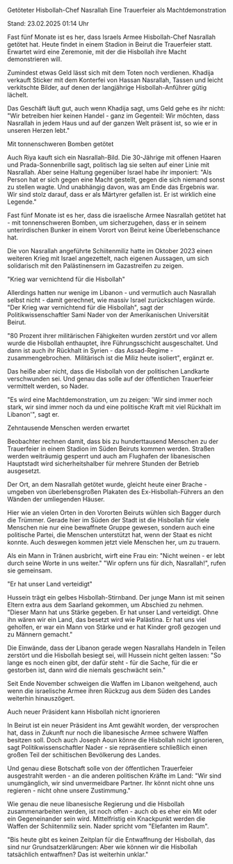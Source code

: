
Getöteter Hisbollah-Chef Nasrallah
Eine Trauerfeier als Machtdemonstration


Stand: 23.02.2025 01:14 Uhr


Fast fünf Monate ist es her, dass Israels Armee Hisbollah-Chef Nasrallah getötet hat. Heute findet in einem Stadion in Beirut die Trauerfeier statt. Erwartet wird eine Zeremonie, mit der die Hisbollah ihre Macht demonstrieren will. 



Zumindest etwas Geld lässt sich mit dem Toten noch verdienen. Khadija verkauft Sticker mit dem Konterfei von Hassan Nasrallah, Tassen und leicht verkitschte Bilder, auf denen der langjährige Hisbollah-Anführer gütig lächelt.


Das Geschäft läuft gut, auch wenn Khadija sagt, ums Geld gehe es ihr nicht: "Wir betreiben hier keinen Handel - ganz im Gegenteil: Wir möchten, dass Nasrallah in jedem Haus und auf der ganzen Welt präsent ist, so wie er in unseren Herzen lebt."

Mit tonnenschweren Bomben getötet


Auch Riya kauft sich ein Nasrallah-Bild. Die 30-Jährige mit offenen Haaren und Prada-Sonnenbrille sagt, politisch lag sie selten auf einer Linie mit Nasrallah. Aber seine Haltung gegenüber Israel habe ihr imponiert: "Als Person hat er sich gegen eine Macht gestellt, gegen die sich niemand sonst zu stellen wagte. Und unabhängig davon, was am Ende das Ergebnis war. Wir sind stolz darauf, dass er als Märtyrer gefallen ist. Er ist wirklich eine Legende."


Fast fünf Monate ist es her, dass die israelische Armee Nasrallah getötet hat - mit tonnenschweren Bomben, um sicherzugehen, dass er in seinem unterirdischen Bunker in einem Vorort von Beirut keine Überlebenschance hat.


Die von Nasrallah angeführte Schiitenmiliz hatte im Oktober 2023 einen weiteren Krieg mit Israel angezettelt, nach eigenen Aussagen, um sich solidarisch mit den Palästinensern im Gazastreifen zu zeigen.

"Krieg war vernichtend für die Hisbollah"


Allerdings hatten nur wenige im Libanon - und vermutlich auch Nasrallah selbst nicht - damit gerechnet, wie massiv Israel zurückschlagen würde. "Der Krieg war vernichtend für die Hisbollah", sagt der Politikwissenschaftler Sami Nader von der Amerikanischen Universität Beirut.


"80 Prozent ihrer militärischen Fähigkeiten wurden zerstört und vor allem wurde die Hisbollah enthauptet, ihre Führungsschicht ausgeschaltet. Und dann ist auch ihr Rückhalt in Syrien - das Assad-Regime - zusammengebrochen.  Militärisch ist die Miliz heute isoliert", ergänzt er.


Das heiße aber nicht, dass die Hisbollah von der politischen Landkarte verschwunden sei. Und genau das solle auf der öffentlichen Trauerfeier vermittelt werden, so Nader.


"Es wird eine Machtdemonstration, um zu zeigen: 'Wir sind immer noch stark, wir sind immer noch da und eine politische Kraft mit viel Rückhalt im Libanon'", sagt er.

Zehntausende Menschen werden erwartet


Beobachter rechnen damit, dass bis zu hunderttausend Menschen zu der Trauerfeier in einem Stadion im Süden Beiruts kommen werden. Straßen werden weiträumig gesperrt und auch am Flughafen der libanesischen Hauptstadt wird sicherheitshalber für mehrere Stunden der Betrieb ausgesetzt.


Der Ort, an dem Nasrallah getötet wurde, gleicht heute einer Brache - umgeben von überlebensgroßen Plakaten des Ex-Hisbollah-Führers an den Wänden der umliegenden Häuser.


Hier wie an vielen Orten in den Vororten Beiruts wühlen sich Bagger durch die Trümmer. Gerade hier im Süden der Stadt ist die Hisbollah für viele Menschen nie nur eine bewaffnete Gruppe gewesen, sondern auch eine politische Partei, die Menschen unterstützt hat, wenn der Staat es nicht konnte. Auch deswegen kommen jetzt viele Menschen her, um zu trauern.


Als ein Mann in Tränen ausbricht, wirft eine Frau ein: "Nicht weinen - er lebt durch seine Worte in uns weiter." "Wir opfern uns für dich, Nasrallah!", rufen sie gemeinsam.

"Er hat unser Land verteidigt"


Hussein trägt ein gelbes Hisbollah-Stirnband. Der junge Mann ist mit seinen Eltern extra aus dem Saarland gekommen, um Abschied zu nehmen. "Dieser Mann hat uns Stärke gegeben. Er hat unser Land verteidigt. Ohne ihn wären wir ein Land, das besetzt wird wie Palästina. Er hat uns viel geholfen, er war ein Mann von Stärke und er hat Kinder groß gezogen und zu Männern gemacht."


Die Einwände, dass der Libanon gerade wegen Nasrallahs Handeln in Teilen zerstört und die Hisbollah besiegt sei, will Hussein nicht gelten lassen: "So lange es noch einen gibt, der dafür steht - für die Sache, für die er gestorben ist, dann wird die niemals geschwächt sein."


Seit Ende November schweigen die Waffen im Libanon weitgehend, auch wenn die israelische Armee ihren Rückzug aus dem Süden des Landes weiterhin hinauszögert.

Auch neuer Präsident kann Hisbollah nicht ignorieren


In Beirut ist ein neuer Präsident ins Amt gewählt worden, der versprochen hat, dass in Zukunft nur noch die libanesische Armee schwere Waffen besitzen soll. Doch auch Joseph Aoun könne die Hisbollah nicht ignorieren, sagt Politikwissenschaftler Nader - sie repräsentiere schließlich einen großen Teil der schiitischen Bevölkerung des Landes.


Und genau diese Botschaft solle von der öffentlichen Trauerfeier ausgestrahlt werden - an die anderen politischen Kräfte im Land: "Wir sind unumgänglich, wir sind unvermeidbare Partner. Ihr könnt nicht ohne uns regieren - nicht ohne unsere Zustimmung."


Wie genau die neue libanesische Regierung und die Hisbollah zusammenarbeiten werden, ist noch offen - auch ob es eher ein Mit oder ein Gegeneinander sein wird. Mittelfristig ein Knackpunkt werden die Waffen der Schiitenmiliz sein. Nader spricht vom "Elefanten im Raum".


"Bis heute gibt es keinen Zeitplan für die Entwaffnung der Hisbollah, das sind nur Grundsatzerklärungen: Aber wie können wir die Hisbollah tatsächlich entwaffnen? Das ist weiterhin unklar."

